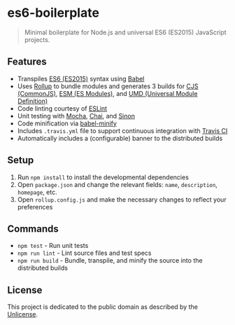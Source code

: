 # es6-boilerplate

> Minimal boilerplate for Node.js and universal ES6 (ES2015) JavaScript projects.

## Features

* Transpiles [ES6 (ES2015)](http://www.ecma-international.org/ecma-262/6.0/) syntax using [Babel](https://babeljs.io/)
* Uses [Rollup](https://rollupjs.org) to bundle modules and generates 3 builds for [CJS (CommonJS)](http://www.commonjs.org/), [ESM (ES Modules)](https://v8.dev/features/modules), and [UMD (Universal Module Definition)](https://github.com/umdjs/umd)
* Code linting courtesy of [ESLint](http://eslint.org/)
* Unit testing with [Mocha](http://mochajs.org/), [Chai](http://chaijs.com/), and [Sinon](http://sinonjs.org/)
* Code minification via [babel-minify](https://github.com/babel/minify)
* Includes `.travis.yml` file to support continuous integration with [Travis CI](https://travis-ci.org/)
* Automatically includes a (configurable) banner to the distributed builds

## Setup

1. Run `npm install` to install the developmental dependencies
2. Open `package.json` and change the relevant fields: `name`, `description`, `homepage`, etc.
3. Open `rollup.config.js` and make the necessary changes to reflect your preferences

## Commands

* `npm test` - Run unit tests
* `npm run lint` - Lint source files and test specs
* `npm run build` - Bundle, transpile, and minify the source into the distributed builds

## License

This project is dedicated to the public domain as described by the [Unlicense](http://unlicense.org/).